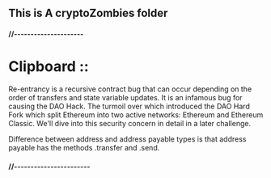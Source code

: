 ## This is A cryptoZombies folder

#### //---------------------
# Clipboard ::

Re-entrancy is a recursive contract bug that can occur depending on the order of transfers and state variable updates. It is an infamous bug for causing the DAO Hack.
The turmoil over which introduced the DAO Hard Fork which split Ethereum into two active networks: Ethereum and Ethereum Classic. We'll dive into this security concern 
in detail in a later challenge.

Difference between address and address payable types is that address payable has the methods .transfer and .send.
#### //-----------------------
